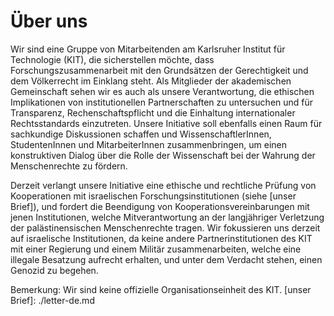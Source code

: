 # Über uns

Wir sind eine Gruppe von Mitarbeitenden am Karlsruher Institut für Technologie (KIT), die sicherstellen möchte, dass Forschungszusammenarbeit mit den Grundsätzen der Gerechtigkeit und dem Völkerrecht im Einklang steht. Als Mitglieder der akademischen Gemeinschaft sehen wir es auch als unsere Verantwortung, die ethischen Implikationen von institutionellen Partnerschaften zu untersuchen und für Transparenz, Rechenschaftspflicht und die Einhaltung internationaler Rechtsstandards einzutreten. Unsere Initiative soll ebenfalls einen Raum für sachkundige Diskussionen schaffen und WissenschaftlerInnen, StudentenInnen und MitarbeiterInnen zusammenbringen, um einen konstruktiven Dialog über die Rolle der Wissenschaft bei der Wahrung der Menschenrechte zu fördern.

Derzeit verlangt unsere Initiative eine ethische und rechtliche Prüfung von Kooperationen mit israelischen Forschungsinstitutionen (siehe [unser Brief]), und fordert die Beendigung von Kooperationsvereinbarungen mit jenen Institutionen, welche Mitverantwortung an der langjähriger Verletzung der palästinensischen Menschenrechte tragen. Wir fokussieren uns derzeit auf israelische Institutionen, da keine andere Partnerinstitutionen des KIT mit einer Regierung und einem Militär zusammenarbeiten, welche eine illegale Besatzung aufrecht erhalten, und unter dem Verdacht stehen, einen Genozid zu begehen.

Bemerkung: Wir sind keine offizielle Organisationseinheit des KIT.
[unser Brief]: ./letter-de.md
